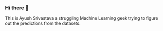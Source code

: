 ### Hi there 👋
This is Ayush Srivastava a struggling Machine Learning geek trying to figure out the predictions from the datasets. 
<!--


- 🌱 I’m currently learning Machine Learning , Neural networks , Deep Learning frameworks
- 👯 I’m looking to collaborate on ML/DL projects
- 🤔 I’m looking for help with ...
- 💬 Ask me about ...
- 📫 How to reach me: ...
- 😄 Pronouns: ...
- ⚡ Fun fact: ...
-->
